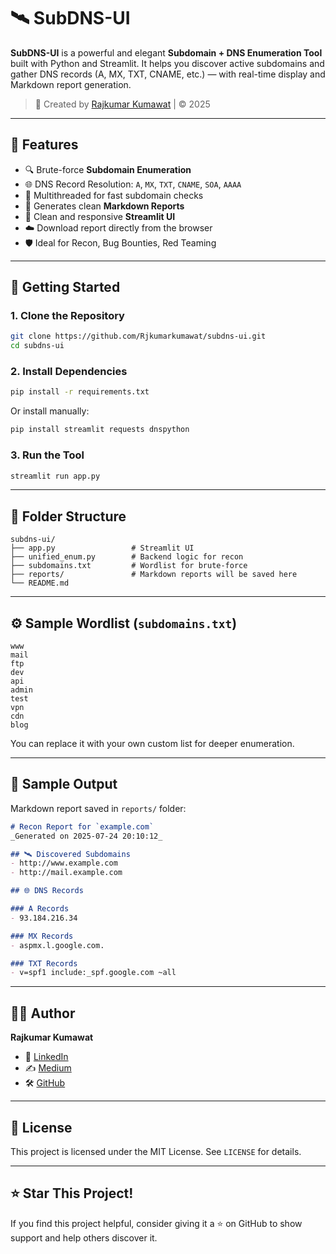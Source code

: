 # 🛰️ SubDNS-UI

**SubDNS-UI** is a powerful and elegant **Subdomain + DNS Enumeration Tool** built with Python and Streamlit. It helps you discover active subdomains and gather DNS records (A, MX, TXT, CNAME, etc.) — with real-time display and Markdown report generation.

> 🚀 Created by [Rajkumar Kumawat](https://www.linkedin.com/in/rajkumarkumawat.workup) | © 2025

---

## 🌟 Features

- 🔍 Brute-force **Subdomain Enumeration**
- 🌐 DNS Record Resolution: `A`, `MX`, `TXT`, `CNAME`, `SOA`, `AAAA`
- 🧠 Multithreaded for fast subdomain checks
- 📄 Generates clean **Markdown Reports**
- 🎨 Clean and responsive **Streamlit UI**
- ☁️ Download report directly from the browser
- 🛡️ Ideal for Recon, Bug Bounties, Red Teaming

---

## 🚀 Getting Started

### 1. Clone the Repository

```bash
git clone https://github.com/Rjkumarkumawat/subdns-ui.git
cd subdns-ui
```

### 2. Install Dependencies

```bash
pip install -r requirements.txt
```

Or install manually:

```bash
pip install streamlit requests dnspython
```

### 3. Run the Tool

```bash
streamlit run app.py
```

---

## 🧾 Folder Structure

```
subdns-ui/
├── app.py                 # Streamlit UI
├── unified_enum.py        # Backend logic for recon
├── subdomains.txt         # Wordlist for brute-force
├── reports/               # Markdown reports will be saved here
└── README.md
```

---

## ⚙️ Sample Wordlist (`subdomains.txt`)

```text
www
mail
ftp
dev
api
admin
test
vpn
cdn
blog
```

You can replace it with your own custom list for deeper enumeration.

---

## 📄 Sample Output

Markdown report saved in `reports/` folder:

```markdown
# Recon Report for `example.com`
_Generated on 2025-07-24 20:10:12_

## 🛰️ Discovered Subdomains
- http://www.example.com
- http://mail.example.com

## 🌐 DNS Records

### A Records
- 93.184.216.34

### MX Records
- aspmx.l.google.com.

### TXT Records
- v=spf1 include:_spf.google.com ~all
```

---

## 👨‍💻 Author

**Rajkumar Kumawat**

- 💼 [LinkedIn](https://www.linkedin.com/in/rajkumar-kumawat-66072b199/)
- ✍️ [Medium](https://medium.com/@rajkumarkumawat.workup)
- 🛠️ [GitHub](https://github.com/Rjkumarkumawat/)

---

## 📜 License

This project is licensed under the MIT License. See `LICENSE` for details.

---

## ⭐ Star This Project!

If you find this project helpful, consider giving it a ⭐ on GitHub to show support and help others discover it.
